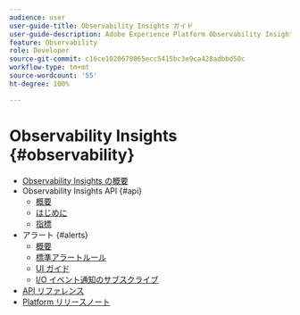 ```yaml
---
audience: user
user-guide-title: Observability Insights ガイド
user-guide-description: Adobe Experience Platform Observability Insights の統計指標とイベント通知を使用して、Platform アクティビティを監視する方法を確認します。
feature: Observability
role: Developer
source-git-commit: c16ce1020670065ecc5415bc3e9ca428adbbd50c
workflow-type: tm+mt
source-wordcount: '55'
ht-degree: 100%

---
```



# Observability Insights {#observability}

* [Observability Insights の概要](./home.md)
* Observability Insights API {#api}
   * [概要](./api/overview.md)
   * [はじめに](./api/getting-started.md)
   * [指標](./api/metrics.md)
* アラート {#alerts}
   * [概要](./alerts/overview.md)
   * [標準アラートルール](./alerts/rules.md)
   * [UI ガイド](./alerts/ui.md)
   * [I/O イベント通知のサブスクライブ](./alerts/subscribe.md)
* [API リファレンス](https://www.adobe.io/experience-platform-apis/references/observability-insights/)
* [Platform リリースノート](https://docs.adobe.com/content/help/ja-JP/experience-platform/release-notes/latest.html)